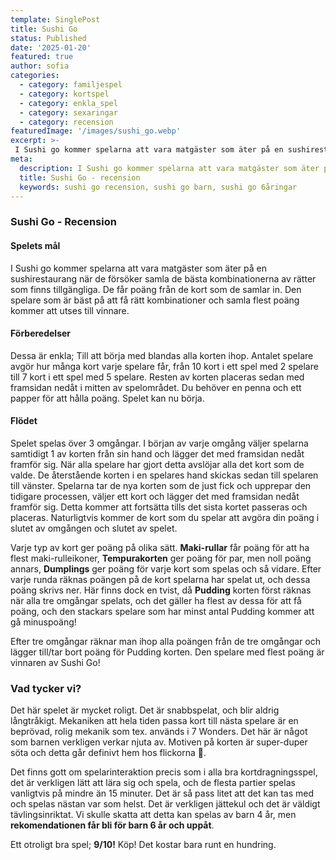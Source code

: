 ```yaml
---
template: SinglePost
title: Sushi Go
status: Published
date: '2025-01-20'
featured: true
author: sofia
categories:
  - category: familjespel
  - category: kortspel
  - category: enkla_spel
  - category: sexaringar
  - category: recension
featuredImage: '/images/sushi_go.webp'
excerpt: >-
 I Sushi go kommer spelarna att vara matgäster som äter på en sushirestaurang när de försöker samla de bästa kombinationerna av rätter som finns tillgängliga.
meta:
  description: I Sushi go kommer spelarna att vara matgäster som äter på en sushirestaurang när de försöker samla de bästa kombinationerna av rätter som finns tillgängliga.
  title: Sushi Go - recension
  keywords: sushi go recension, sushi go barn, sushi go 6åringar
---
```


### Sushi Go - Recension

#### Spelets mål
I Sushi go kommer spelarna att vara matgäster som äter på en sushirestaurang när de försöker samla de bästa kombinationerna av rätter som finns tillgängliga. De får poäng från de kort som de samlar in. Den spelare som är bäst på att få rätt kombinationer och samla flest poäng kommer att utses till vinnare.

#### Förberedelser
Dessa är enkla; Till att börja med blandas alla korten ihop. Antalet spelare avgör hur många kort varje spelare får, från 10 kort i ett spel med 2 spelare till 7 kort i ett spel med 5 spelare. Resten av korten placeras sedan med framsidan nedåt i mitten av spelområdet. Du behöver en penna och ett papper för att hålla poäng. Spelet kan nu börja.

#### Flödet

Spelet spelas över 3 omgångar. I början av varje omgång väljer spelarna samtidigt 1 av korten från sin hand och lägger det med framsidan nedåt framför sig. När alla spelare har gjort detta avslöjar alla det kort som de valde. De återstående korten i en spelares hand skickas sedan till spelaren till vänster. Spelarna tar de nya korten som de just fick och upprepar den tidigare processen, väljer ett kort och lägger det med framsidan nedåt framför sig. Detta kommer att fortsätta tills det sista kortet passeras och placeras. Naturligtvis kommer de kort som du spelar att avgöra din poäng i slutet av omgången och slutet av spelet.

Varje typ av kort ger poäng på olika sätt. **Maki-rullar** får poäng för att ha flest maki-rulleikoner, **Tempurakorten** ger poäng för par, men noll poäng annars, **Dumplings** ger poäng för varje kort som spelas och så vidare.
Efter varje runda räknas poängen på de kort spelarna har spelat ut, och dessa poäng skrivs ner. Här finns dock en tvist, då **Pudding** korten först räknas när alla tre omgångar spelats, och det gäller ha flest av dessa för att få poäng, och den stackars spelare som har minst antal Pudding kommer att gå minuspoäng!

Efter tre omgångar räknar man ihop alla poängen från de tre omgångar och lägger till/tar bort poäng för Pudding korten. Den spelare med flest poäng är vinnaren av Sushi Go!

### Vad tycker vi?

Det här spelet är mycket roligt. Det är snabbspelat, och blir aldrig långtråkigt. Mekaniken att hela tiden passa kort till nästa spelare är en beprövad, rolig mekanik som tex. används i 7 Wonders. Det här är något som barnen verkligen verkar njuta av. Motiven på korten är super-duper söta och detta går definivt hem hos flickorna 🙂.

Det finns gott om spelarinteraktion precis som i alla bra kortdragningsspel, det är verkligen lätt att lära sig och spela, och de flesta partier spelas vanligtvis på mindre än 15 minuter. Det är så pass litet att det kan tas med och spelas nästan var som helst. Det är verkligen jättekul och det är väldigt tävlingsinriktat. Vi skulle skatta att detta kan spelas av barn 4 år, men **rekomendationen får bli för barn 6 år och uppåt**.

Ett otroligt bra spel; **9/10!** Köp! Det kostar bara runt en hundring.
